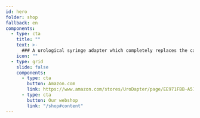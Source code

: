 ```yaml
---
id: hero
folder: shop
fallback: en
components:
  - type: cta
    title: ""
    text: >-
      ### A urological syringe adapter which completely replaces the catheter: it enables painless and complication-free bladder instillation
    icon: ""
  - type: grid
    slide: false
    components:
      - type: cta
        button: Amazon.com
        link: https://www.amazon.com/stores/UroDapter/page/EE971FBB-A516-4E98-A2CD-2B62117F088A
      - type: cta
        button: Our webshop
        link: "/shop#content"
---
```


